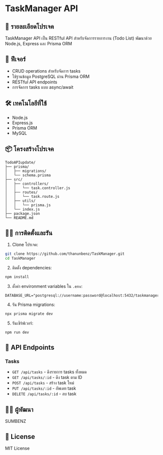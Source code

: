 # TaskManager API

## 📝 รายละเอียดโปรเจค
TaskManager API เป็น RESTful API สำหรับจัดการรายการงาน (Todo List) พัฒนาด้วย Node.js, Express และ Prisma ORM

## 🚀 ฟีเจอร์
- CRUD operations สำหรับจัดการ tasks
- ใช้ฐานข้อมูล PostgreSQL ผ่าน Prisma ORM
- RESTful API endpoints
- การจัดการ tasks แบบ async/await

## 🛠 เทคโนโลยีที่ใช้
- Node.js
- Express.js
- Prisma ORM
- MySQL

## 📦 โครงสร้างโปรเจค
```
TodoAPIupdate/
├── prisma/
│   ├── migrations/
│   └── schema.prisma
├── src/
│   ├── controllers/
│   │   └── task.controller.js
│   ├── routes/
│   │   └── task.route.js
│   ├── utils/
│   │   └── prisma.js
│   └── index.js
├── package.json
└── README.md
```

## 🏃‍♂️ การติดตั้งและรัน

1. Clone โปรเจค:
```bash
git clone https://github.com/thanunbenz/TaskManager.git
cd TaskManager
```

2. ติดตั้ง dependencies:
```bash
npm install
```

3. ตั้งค่า environment variables ใน `.env`:
```
DATABASE_URL="postgresql://username:password@localhost:5432/taskmanager"
```

4. รัน Prisma migrations:
```bash
npx prisma migrate dev
```

5. รันเซิร์ฟเวอร์:
```bash
npm run dev
```

## 📡 API Endpoints

### Tasks
- `GET /api/tasks` - ดึงรายการ tasks ทั้งหมด
- `GET /api/tasks/:id` - ดึง task ตาม ID
- `POST /api/tasks` - สร้าง task ใหม่
- `PUT /api/tasks/:id` - อัพเดท task
- `DELETE /api/tasks/:id` - ลบ task

## 👨‍💻 ผู้พัฒนา
SUMBENZ

## 📄 License
MIT License 
